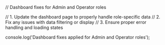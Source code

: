 // Dashboard fixes for Admin and Operator roles

// 1. Update the dashboard page to properly handle role-specific data
// 2. Fix any issues with data filtering or display
// 3. Ensure proper error handling and loading states

console.log('Dashboard fixes applied for Admin and Operator roles');